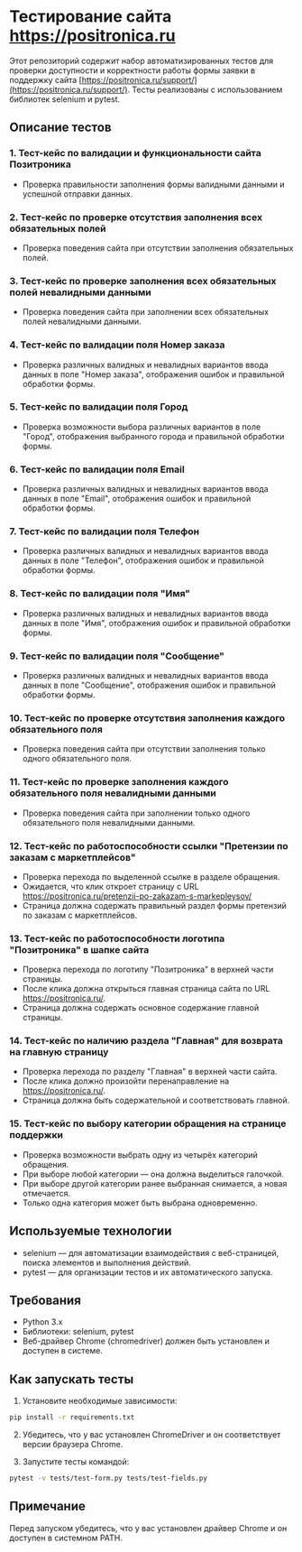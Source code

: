 # Тестирование сайта https://positronica.ru

Этот репозиторий содержит набор автоматизированных тестов для проверки доступности и корректности работы формы заявки в поддержку сайта [https://positronica.ru/support/](https://positronica.ru/support/). Тесты реализованы с использованием библиотек selenium и pytest.

## Описание тестов

### 1. Тест-кейс по валидации и функциональности сайта Позитроника
- Проверка правильности заполнения формы валидными данными и успешной отправки данных.

### 2. Тест-кейс по проверке отсутствия заполнения всех обязательных полей
- Проверка поведения сайта при отсутствии заполнения обязательных полей.

### 3. Тест-кейс по проверке заполнения всех обязательных полей невалидными данными
- Проверка поведения сайта при заполнении всех обязательных полей невалидными данными.

### 4. Тест-кейс по валидации поля Номер заказа
- Проверка различных валидных и невалидных вариантов ввода данных в поле "Номер заказа", 
отображения ошибок и правильной обработки формы.

### 5. Тест-кейс по валидации поля Город
- Проверка возможности выбора различных вариантов в поле "Город", 
отображения выбранного города и правильной обработки формы.

### 6. Тест-кейс по валидации поля Email
- Проверка различных валидных и невалидных вариантов ввода данных в поле "Email", 
отображения ошибок и правильной обработки формы.

### 7. Тест-кейс по валидации поля Телефон
- Проверка различных валидных и невалидных вариантов ввода данных в поле "Телефон", 
отображения ошибок и правильной обработки формы.

### 8. Тест-кейс по валидации поля "Имя"
- Проверка различных валидных и невалидных вариантов ввода данных в поле "Имя", 
отображения ошибок и правильной обработки формы.

### 9. Тест-кейс по валидации поля "Сообщение"
- Проверка различных валидных и невалидных вариантов ввода данных в поле "Сообщение", 
отображения ошибок и правильной обработки формы.

### 10. Тест-кейс по проверке отсутствия заполнения каждого обязательного поля
- Проверка поведения сайта при отсутствии заполнения только одного обязательного поля.

### 11. Тест-кейс по проверке заполнения каждого обязательного поля невалидными данными
- Проверка поведения сайта при заполнении только одного обязательного поля невалидными данными.

### 12. Тест-кейс по работоспособности ссылки "Претензии по заказам с маркетплейсов"
- Проверка перехода по выделенной ссылке в разделе обращения.  
- Ожидается, что клик откроет страницу с URL https://positronica.ru/pretenzii-po-zakazam-s-markepleysov/  
- Страница должна содержать правильный раздел формы претензий по заказам с маркетплейсов.

### 13. Тест-кейс по работоспособности логотипа "Позитроника" в шапке сайта
- Проверка перехода по логотипу "Позитроника" в верхней части страницы.  
- После клика должна открыться главная страница сайта по URL https://positronica.ru/.  
- Страница должна содержать основное содержание главной страницы.

### 14. Тест-кейс по наличию раздела "Главная" для возврата на главную страницу
- Проверка перехода по разделу "Главная" в верхней части сайта.  
- После клика должно произойти перенаправление на https://positronica.ru/.  
- Страница должна быть содержательной и соответствовать главной.

### 15. Тест-кейс по выбору категории обращения на странице поддержки
- Проверка возможности выбрать одну из четырёх категорий обращения.  
- При выборе любой категории — она должна выделиться галочкой.  
- При выборе другой категории ранее выбранная снимается, а новая отмечается.  
- Только одна категория может быть выбрана одновременно.

## Используемые технологии
- selenium — для автоматизации взаимодействия с веб-страницей, поиска элементов и выполнения действий.
- pytest — для организации тестов и их автоматического запуска.

## Требования
- Python 3.x
- Библиотеки: selenium, pytest
- Веб-драйвер Chrome (chromedriver) должен быть установлен и доступен в системе.

## Как запускать тесты
1. Установите необходимые зависимости:
```bash
pip install -r requirements.txt
```

2. Убедитесь, что у вас установлен ChromeDriver и он соответствует версии браузера Chrome.

3. Запустите тесты командой:
```bash
pytest -v tests/test-form.py tests/test-fields.py
```

## Примечание
Перед запуском убедитесь, что у вас установлен драйвер Chrome и он доступен в системном PATH.